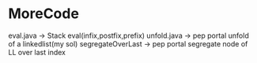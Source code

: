 # MoreCode
eval.java -> Stack eval(infix,postfix,prefix)
unfold.java -> pep portal unfold of a linkedlist(my sol)
segregateOverLast -> pep portal segregate node of LL over last index
